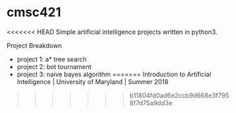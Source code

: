 # cmsc421
<<<<<<< HEAD
Simple artificial intelligence projects written in python3.

Project Breakdown 
- project 1: a* tree search
- project 2: bot tournament 
- project 3: naive bayes algorithm
=======
Introduction to Artificial Intelligence | University of Maryland | Summer 2018
>>>>>>> b11804fd0ad6e2ccb9d668e3f7958f7d75a9dd3e
